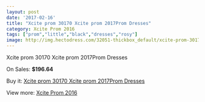 ```yaml
---
layout: post
date: '2017-02-16'
title: "Xcite prom 30170 Xcite prom 2017Prom Dresses"
category: Xcite Prom 2016
tags: ["prom","little","black","dresses","rosy"]
image: http://img.hectodress.com/32051-thickbox_default/xcite-prom-30170-xcite-prom-2012prom-dresses.jpg
---
```

Xcite prom 30170 Xcite prom 2017Prom Dresses

On Sales: **$196.64**
<a href="https://www.hectodress.com/xcite-prom-2013/14580-xcite-prom-30170-xcite-prom-2012prom-dresses.html"><amp-img layout="responsive" width="600" height="600" src="//img.hectodress.com/32051-thickbox_default/xcite-prom-30170-xcite-prom-2012prom-dresses.jpg" alt="Xcite prom 30170 Xcite prom 2017Prom Dresses 0" /></a>

Buy it: [Xcite prom 30170 Xcite prom 2017Prom Dresses](https://www.hectodress.com/xcite-prom-2013/14580-xcite-prom-30170-xcite-prom-2012prom-dresses.html "Xcite prom 30170 Xcite prom 2017Prom Dresses")

View more: [Xcite Prom 2016](https://www.hectodress.com/261-xcite-prom-2013 "Xcite Prom 2016")